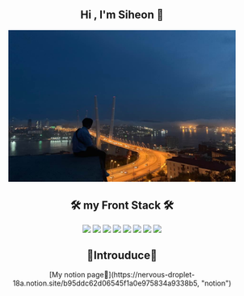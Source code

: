 ## <div align="center"> Hi , I'm Siheon 🙌 </div>

<div align="center">
<img src="/siheon.jpg" width="450px" height="300px" title="px(픽셀) 크기 설정" alt="RubberDuck"></img><br/>
</div> 

## <div align="center"> 🛠 my Front Stack 🛠 <div>

<div align="center">
<img src="https://img.shields.io/badge/HTML-E34F26?style=flat-square&logo=HTML5&logoColor=white"/> <img src="https://img.shields.io/badge/CSS3-1572B6?style=flat-square&logo=CSS3&logoColor=white"/> <img src="https://img.shields.io/badge/JavaScript-FFF000?style=flat-square&logo=JavaScript&logoColor=white"/> <img src="https://img.shields.io/badge/React-0088CC?style=flat-square&logo=React&logoColor=white"/> <img src="https://img.shields.io/badge/Vue-4FC08D?style=flat-square&logo=Vue.js&logoColor=white"/> <img src="https://img.shields.io/badge/npm-CB3837?style=flat-square&logo=npm&logoColor=white"/> <img src="https://img.shields.io/badge/Redux-764ABC?style=flat-square&logo=Redux&logoColor=white"/> <img src="https://img.shields.io/badge/Node.js-339933?style=flat-square&logo=Node.js&logoColor=white"/> 
</div>


## <div align="center">  💜Introuduce💜 <div>

<div align="center">
[My notion page📃](https://nervous-droplet-18a.notion.site/b95ddc62d06545f1a0e975834a9338b5, "notion")
</div>



<!---
kims970908/kims970908 is a ✨ special ✨ repository because its `README.md` (this file) appears on your GitHub profile.
You can click the Preview link to take a look at your changes.
--->
